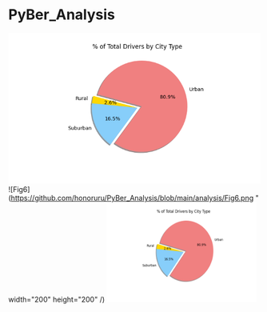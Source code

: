 # PyBer_Analysis

![Fig7](https://github.com/honoruru/PyBer_Analysis/blob/main/analysis/Fig7.png)  ![Fig6](https://github.com/honoruru/PyBer_Analysis/blob/main/analysis/Fig6.png " width="200" height="200" /)
<img src="https://github.com/honoruru/PyBer_Analysis/blob/main/analysis/Fig7.png" width="300" height="200" />
